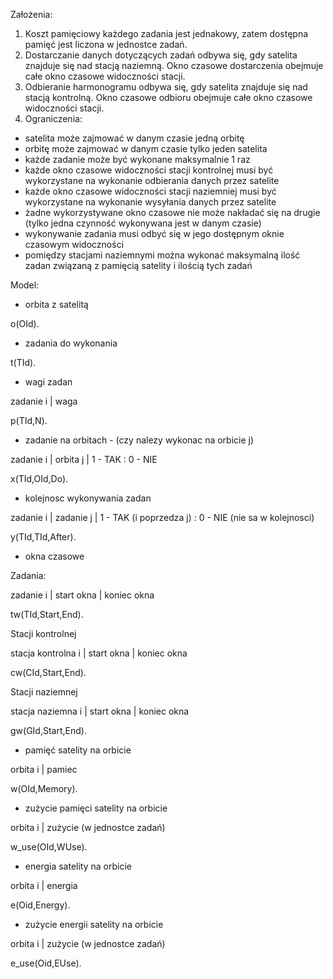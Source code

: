 Założenia:

1. Koszt pamięciowy każdego zadania jest jednakowy, zatem dostępna pamięć jest liczona w jednostce zadań.
2. Dostarczanie danych dotyczących zadań odbywa się, gdy satelita znajduje się nad stacją naziemną. Okno czasowe dostarczenia obejmuje całe okno czasowe widoczności stacji.
3. Odbieranie harmonogramu odbywa się, gdy satelita znajduje się nad stacją kontrolną. Okno czasowe odbioru obejmuje całe okno czasowe widoczności stacji.
4. Ograniczenia: 
- satelita może zajmować w danym czasie jedną orbitę
- orbitę może zajmować w danym czasie tylko jeden satelita
- każde zadanie może być wykonane maksymalnie 1 raz
- każde okno czasowe widoczności stacji kontrolnej musi być wykorzystane na wykonanie odbierania danych przez satelite
- każde okno czasowe widoczności stacji naziemniej musi być wykorzystane na wykonanie wysyłania danych przez satelite
- żadne wykorzystywane okno czasowe nie może nakładać się na drugie (tylko jedna czynność wykonywana jest w danym czasie)
- wykonywanie zadania musi odbyć się w jego dostępnym oknie czasowym widoczności
- pomiędzy stacjami naziemnymi można wykonać maksymalną ilość zadan związaną z pamięcią satelity i ilością tych zadań

Model:
- orbita z satelitą

o(OId).

- zadania do wykonania

t(TId).

- wagi zadan

zadanie i | waga

p(TId,N).

- zadanie na orbitach - (czy nalezy wykonac na orbicie j)

zadanie i | orbita j | 1 - TAK : 0 - NIE

x(TId,OId,Do).

- kolejnosc wykonywania zadan

zadanie i | zadanie j | 1 - TAK (i poprzedza j) : 0 - NIE (nie sa w kolejnosci)

y(TId,TId,After).

- okna czasowe

Zadania:

zadanie i | start okna | koniec okna

tw(TId,Start,End).

Stacji kontrolnej

stacja kontrolna i | start okna | koniec okna

cw(CId,Start,End).

Stacji naziemnej

stacja naziemna i | start okna | koniec okna

gw(GId,Start,End).

- pamięć satelity na orbicie

orbita i | pamiec

w(OId,Memory).

- zużycie pamięci satelity na orbicie

orbita i | zużycie (w jednostce zadań)

w_use(OId,WUse).

- energia satelity na orbicie

orbita i | energia

e(Oid,Energy).

- zużycie energii satelity na orbicie

orbita i | zużycie (w jednostce zadań)

e_use(Oid,EUse).


